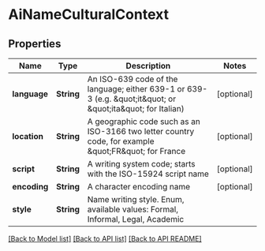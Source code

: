
# AiNameCulturalContext
## Properties
Name | Type | Description | Notes
------------ | ------------- | ------------- | -------------
**language** | **String** | An ISO-639 code of the language; either 639-1 or 639-3 (e.g. \&quot;it\&quot; or \&quot;ita\&quot; for Italian)              |  [optional]
**location** | **String** | A geographic code such as an ISO-3166 two letter country code, for example \&quot;FR\&quot; for France              |  [optional]
**script** | **String** | A writing system code; starts with the ISO-15924 script name              |  [optional]
**encoding** | **String** | A character encoding name              |  [optional]
**style** | **String** | Name writing style. Enum, available values: Formal, Informal, Legal, Academic | 




[[Back to Model list]](README.md#documentation-for-models) [[Back to API list]](README.md#documentation-for-api-endpoints) [[Back to API README]](README.md)

